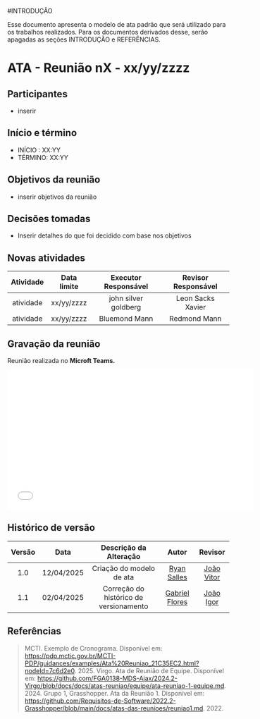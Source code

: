 #INTRODUÇÃO

Esse documento apresenta o modelo de ata padrão que será utilizado para os trabalhos realizados.
Para os documentos derivados desse, serão apagadas as seções INTRODUÇÃO e REFERÊNCIAS.


# ATA - Reunião nX - xx/yy/zzzz

## Participantes
- inserir 

## Início e término
- INÍCIO : XX:YY
- TÉRMINO: XX:YY

## Objetivos da reunião
- inserir objetivos da reunião

## Decisões tomadas
- Inserir detalhes do que foi decidido com base nos objetivos

## Novas atividades

| Atividade |    Data limite   |  Executor Responsável | Revisor Responsável   | 
| :-------: | :--------------: | :-------------------: | :-------------------: |
| atividade | xx/yy/zzzz       | john silver goldberg  |  Leon Sacks Xavier    |
| atividade | xx/yy/zzzz       | Bluemond Mann         |  Redmond Mann         |

## Gravação da reunião

Reunião realizada no **Microft Teams.**

<iframe width="560" height="315" src="MUDAR PARA LINK DE COMPARTILHAMENTO DO VÍDEO USANDO TIPO EMBED" title="YouTube video player" frameborder="0" allow="accelerometer; autoplay; clipboard-write; encrypted-media; gyroscope; picture-in-picture; web-share" referrerpolicy="strict-origin-when-cross-origin" allowfullscreen></iframe>

## Histórico de versão

| Versão |    Data    |    Descrição da Alteração   |         Autor         |       Revisor     |
| :----: | :--------: | :-------------------------: | :-------------------: | :---------------: |
|  1.0   | 12/04/2025 | Criação do modelo de ata         |   [Ryan Salles](https://github.com/RA-Salles)    |    [João Vitor](https://github.com/jvopBR)   |
| 1.1 | 02/04/2025 | Correção do histórico de versionamento | [Gabriel Flores](https://github.com/Gabrielfcoelho) | [João Igor](https://github.com/JoaoPC10) |

## Referências

> MCTI. Exemplo de Cronograma. Disponível em: <https://pdp.mctic.gov.br/MCTI-PDP/guidances/examples/Ata%20Reuniao_21C35EC2.html?nodeId=7c6d2e0>. 2025.
> Virgo. Ata de Reunião de Equipe. Disponível em: <https://github.com/FGA0138-MDS-Ajax/2024.2-Virgo/blob/docs/docs/atas-reuniao/equipe/ata-reuniao-1-equipe.md>. 2024.
> Grupo 1, Grasshopper. Ata da Reunião 1. Disponível em: <https://github.com/Requisitos-de-Software/2022.2-Grasshopper/blob/main/docs/atas-das-reunioes/reuniao1.md>. 2022.
